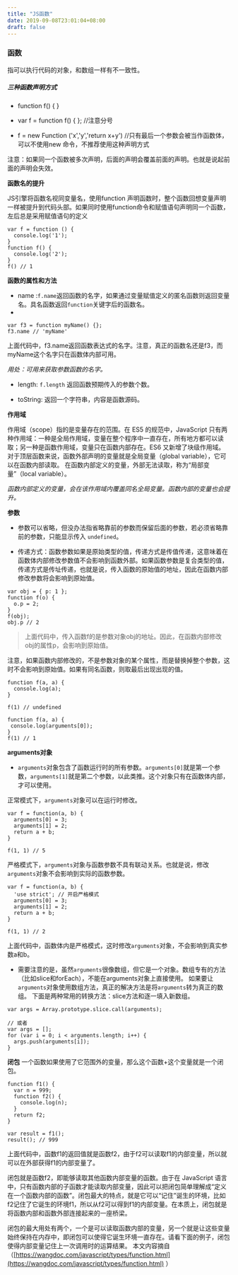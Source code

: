 ```yaml
---
title: "JS函数"
date: 2019-09-08T23:01:04+08:00
draft: false
---
```

### 函数
指可以执行代码的对象，和数组一样有不一致性。
##### 三种函数声明方式

* function  f() { }
  
* var f = function f()  { }; //注意分号
  
* f  = new Function ('x','y','return x+y')   //只有最后一个参数会被当作函数体，可以不使用new 命令，不推荐使用这种声明方式
  
注意：如果同一个函数被多次声明，后面的声明会覆盖前面的声明。也就是说起前面的声明会失效。

**函数名的提升**

JS引擎将函数名视同变量名，使用function 声明函数时，整个函数回想变量声明一样被提升到代码头部。如果同时使用function命令和赋值语句声明同一个函数，左后总是采用赋值语句的定义

```
var f = function () {
  console.log('1');
}
function f() {
  console.log('2');
}
f() // 1
```
**函数的属性和方法**

* name :`f.name`返回函数的名字，如果通过变量赋值定义的匿名函数则返回变量名。具名函数返回`function`关键字后的函数名。
* 
```
var f3 = function myName() {};
f3.name // 'myName'
```
上面代码中，f3.name返回函数表达式的名字。注意，真正的函数名还是f3，而myName这个名字只在函数体内部可用。

*用处：可用来获取参数函数的名字。*

* length:   `f.length` 返回函数预期传入的参数个数。
  
* toString: 返回一个字符串，内容是函数源码。
  
**作用域**

作用域（scope）指的是变量存在的范围。在 ES5 的规范中，JavaScript 只有两种作用域：一种是全局作用域，变量在整个程序中一直存在，所有地方都可以读取；另一种是函数作用域，变量只在函数内部存在。ES6 又新增了块级作用域。
对于顶层函数来说，函数外部声明的变量就是全局变量（global variable），它可以在函数内部读取。
在函数内部定义的变量，外部无法读取，称为“局部变量”（local variable）。

*函数内部定义的变量，会在该作用域内覆盖同名全局变量。函数内部的变量也会提升。*

**参数**

* 参数可以省略，但没办法指省略靠前的参数而保留后面的参数，若必须省略靠前的参数，只能显示传入 `undefined`。
  
* 传递方式：函数参数如果是原始类型的值，传递方式是传值传递，这意味着在函数体内部修改参数值不会影响到函数外部。如果函数参数是复合类型的值，传递方式是传址传递，也就是说，传入函数的原始值的地址，因此在函数内部修改参数将会影响到原始值。
  
```
var obj = { p: 1 };
function f(o) {
  o.p = 2;
}
f(obj);
obj.p // 2
```
>上面代码中，传入函数f的是参数对象obj的地址。因此，在函数内部修改obj的属性p，会影响到原始值。
>
注意，如果函数内部修改的，不是参数对象的某个属性，而是替换掉整个参数，这时不会影响到原始值。如果有同名函数，则取最后出现出现的值。

```
function f(a, a) {
  console.log(a);
}

f(1) // undefined
```
```
function f(a, a) {
 console.log(arguments[0]);
}
f(1) // 1
```
**arguments对象**

* `arguments`对象包含了函数运行时的所有参数。`arguments[0]`就是第一个参数，`arguments[1]`就是第二个参数，以此类推。这个对象只有在函数体内部，才可以使用。
  
正常模式下，`arguments`对象可以在运行时修改。
```
var f = function(a, b) {
  arguments[0] = 3;
  arguments[1] = 2;
  return a + b;
}

f(1, 1) // 5
```
严格模式下，`arguments`对象与函数参数不具有联动关系。也就是说，修改`arguments`对象不会影响到实际的函数参数。
```
var f = function(a, b) {
  'use strict'; // 开启严格模式
  arguments[0] = 3;
  arguments[1] = 2;
  return a + b;
}

f(1, 1) // 2
```
上面代码中，函数体内是严格模式，这时修改`arguments`对象，不会影响到真实参数a和b。
* 需要注意的是，虽然`arguments`很像数组，但它是一个对象。数组专有的方法（比如slice和forEach），不能在arguments对象上直接使用。
如果要让`arguments`对象使用数组方法，真正的解决方法是将`arguments`转为真正的数组。
下面是两种常用的转换方法：slice方法和逐一填入新数组。
```
var args = Array.prototype.slice.call(arguments);

// 或者
var args = [];
for (var i = 0; i < arguments.length; i++) {
  args.push(arguments[i]);
}
```
**闭包**
一个函数如果使用了它范围外的变量，那么这个函数+这个变量就是一个闭包。
```
function f1() {
  var n = 999;
  function f2() {
    console.log(n);
  }
  return f2;
}

var result = f1();
result(); // 999
```
上面代码中，函数f1的返回值就是函数f2，由于f2可以读取f1的内部变量，所以就可以在外部获得f1的内部变量了。

闭包就是函数f2，即能够读取其他函数内部变量的函数。由于在 JavaScript 语言中，只有函数内部的子函数才能读取内部变量，因此可以把闭包简单理解成“定义在一个函数内部的函数”。闭包最大的特点，就是它可以“记住”诞生的环境，比如f2记住了它诞生的环境f1，所以从f2可以得到f1的内部变量。在本质上，闭包就是将函数内部和函数外部连接起来的一座桥梁。

闭包的最大用处有两个，一个是可以读取函数内部的变量，另一个就是让这些变量始终保持在内存中，即闭包可以使得它诞生环境一直存在。请看下面的例子，闭包使得内部变量记住上一次调用时的运算结果。
本文内容摘自（[https://wangdoc.com/javascript/types/function.html](https://wangdoc.com/javascript/types/function.html)
）

